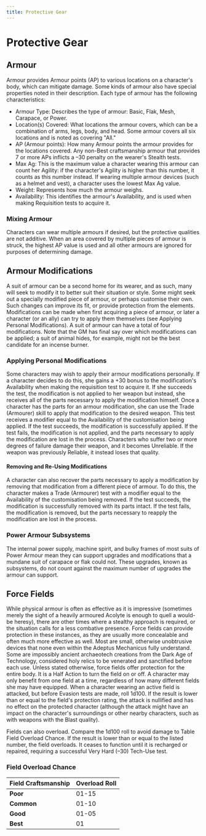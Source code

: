 ```yaml
---
title: Protective Gear
---
```

# Protective Gear

## Armour

Armour provides Armour points (AP) to various locations on a character's body, which can mitigate damage. Some kinds of armour also have special properties noted in their description. Each type of armour has the following characteristics:

- Armour Type: Describes the type of armour: Basic, Flak, Mesh, Carapace, or Power.
- Location(s) Covered: What locations the armour covers, which can be a combination of arms, legs, body, and head. Some armour covers all six locations and is noted as covering "All."
- AP (Armour points): How many Armour points the armour provides for the locations covered. Any non-Best craftsmanship armour that provides 7 or more APs inflicts a –30 penalty on the wearer's Stealth tests.
- Max Ag: This is the maximum value a character wearing this armour can count her Agility: if the character's Agility is higher than this number, it counts as this number instead. If wearing multiple armour devices (such as a helmet and vest), a character uses the lowest Max Ag value.
- Weight: Represents how much the armour weighs.
- Availability: This identifies the armour's Availability, and is used when making Requisition tests to acquire it.

### Mixing Armour

Characters can wear multiple armours if desired, but the protective qualities are not additive. When an area covered by multiple pieces of armour is struck, the highest AP value is used and all other armours are ignored for purposes of determining damage.

## Armour Modifications

A suit of armour can be a second home for its wearer, and as such, many will seek to modify it to better suit their situation or style. Some might seek out a specially modified piece of armour, or perhaps customise their own. Such changes can improve its fit, or provide protection from the elements. Modifications can be made when first acquiring a piece of armour, or later a character (or an ally) can try to apply them themselves (see Applying Personal Modifications). A suit of armour can have a total of four modifications. Note that the GM has final say over which modifications can be applied; a suit of animal hides, for example, might not be the best candidate for an incense burner.

### Applying Personal Modifications

Some characters may wish to apply their armour modifications personally. If a character decides to do this, she gains a +30 bonus to the modification's Availability when making the requisition test to acquire it. If she succeeds the test, the modification is not applied to her weapon but instead, she receives all of the parts necessary to apply the modification himself. Once a character has the parts for an armour modification, she can use the Trade (Armourer) skill to apply that modification to the desired weapon. This test receives a modifier equal to the Availability of the customisation being applied. If the test succeeds, the modification is successfully applied. If the test fails, the modification is not applied, and the parts necessary to apply the modification are lost in the process. Characters who suffer two or more degrees of failure damage their weapon, and it becomes Unreliable. If the weapon was previously Reliable, it instead loses that quality.

#### Removing and Re-Using Modifications

A character can also recover the parts necessary to apply a modification by removing that modification from a different piece of armour. To do this, the character makes a Trade (Armourer) test with a modifier equal to the Availability of the customisation being removed. If the test succeeds, the modification is successfully removed with its parts intact. If the test fails, the modification is removed, but the parts necessary to reapply the modification are lost in the process.

### Power Armour Subsystems

The internal power supply, machine spirit, and bulky frames of most suits of Power Armour mean they can support upgrades and modifications that a mundane suit of carapace or flak could not. These upgrades, known as subsystems, do not count against the maximum number of upgrades the armour can support.

## Force Fields

While physical armour is often as effective as it is impressive (sometimes merely the sight of a heavily armoured Acolyte is enough to quell a would-be heresy), there are other times where a stealthy approach is required, or the situation calls for a less combative presence. Force fields can provide protection in these instances, as they are usually more concealable and often much more effective as well. Most are small, otherwise unobtrusive devices that none even within the Adeptus Mechanicus fully understand. Some are impossibly ancient archaeotech creations from the Dark Age of Technology, considered holy relics to be venerated and sanctified before each use. Unless stated otherwise, force fields offer protection for the entire body. It is a Half Action to turn the field on or off. A character may only benefit from one field at a time, regardless of how many different fields she may have equipped. When a character wearing an active field is attacked, but before Evasion tests are made, roll 1d100. If the result is lower than or equal to the field's protection rating, the attack is nullified and has no effect on the protected character (although the attack might have an impact on the character's surroundings or other nearby characters, such as with weapons with the Blast quality).

Fields can also overload. Compare the 1d100 roll to avoid damage to Table Field Overload Chance. If the result is lower than or equal to the listed number, the field overloads. It ceases to function until it is recharged or repaired, requiring a successful Very Hard (–30) Tech-Use test.

### Field Overload Chance

| Field Craftsmanship | Overload Roll |
|-------------------------|---------------|
| **Poor**                | 01-15         |
| **Common**              | 01-10         |
| **Good**                | 01-05         |
| **Best**                | 01            |
